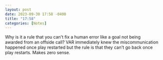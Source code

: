 ```yaml
---
layout: post
date: 2023-09-30 17:58 -0400
title: "17:58"
categories: [Notes]
---
```


Why is it a rule that you can't fix a human error like a goal not being awarded from an offside call? VAR immediately knew the miscommunication happened once play restarted but the rule is that they can't go back once play restarts. Makes zero sense.